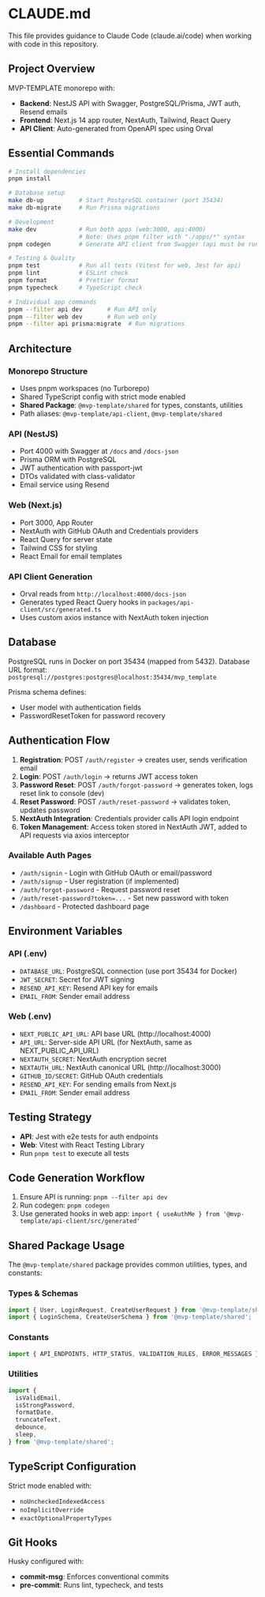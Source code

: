 # CLAUDE.md

This file provides guidance to Claude Code (claude.ai/code) when working with code in this repository.

## Project Overview

MVP-TEMPLATE monorepo with:

- **Backend**: NestJS API with Swagger, PostgreSQL/Prisma, JWT auth, Resend emails
- **Frontend**: Next.js 14 app router, NextAuth, Tailwind, React Query
- **API Client**: Auto-generated from OpenAPI spec using Orval

## Essential Commands

```bash
# Install dependencies
pnpm install

# Database setup
make db-up          # Start PostgreSQL container (port 35434)
make db-migrate     # Run Prisma migrations

# Development
make dev            # Run both apps (web:3000, api:4000)
                    # Note: Uses pnpm filter with "./apps/*" syntax
pnpm codegen        # Generate API client from Swagger (api must be running)

# Testing & Quality
pnpm test           # Run all tests (Vitest for web, Jest for api)
pnpm lint           # ESLint check
pnpm format         # Prettier format
pnpm typecheck      # TypeScript check

# Individual app commands
pnpm --filter api dev       # Run API only
pnpm --filter web dev       # Run web only
pnpm --filter api prisma:migrate  # Run migrations
```

## Architecture

### Monorepo Structure

- Uses pnpm workspaces (no Turborepo)
- Shared TypeScript config with strict mode enabled
- **Shared Package**: `@mvp-template/shared` for types, constants, utilities
- Path aliases: `@mvp-template/api-client`, `@mvp-template/shared`

### API (NestJS)

- Port 4000 with Swagger at `/docs` and `/docs-json`
- Prisma ORM with PostgreSQL
- JWT authentication with passport-jwt
- DTOs validated with class-validator
- Email service using Resend

### Web (Next.js)

- Port 3000, App Router
- NextAuth with GitHub OAuth and Credentials providers
- React Query for server state
- Tailwind CSS for styling
- React Email for email templates

### API Client Generation

- Orval reads from `http://localhost:4000/docs-json`
- Generates typed React Query hooks in `packages/api-client/src/generated.ts`
- Uses custom axios instance with NextAuth token injection

## Database

PostgreSQL runs in Docker on port 35434 (mapped from 5432).
Database URL format: `postgresql://postgres:postgres@localhost:35434/mvp_template`

Prisma schema defines:

- User model with authentication fields
- PasswordResetToken for password recovery

## Authentication Flow

1. **Registration**: POST `/auth/register` → creates user, sends verification email
2. **Login**: POST `/auth/login` → returns JWT access token
3. **Password Reset**: POST `/auth/forgot-password` → generates token, logs reset link to console (dev)
4. **Reset Password**: POST `/auth/reset-password` → validates token, updates password
5. **NextAuth Integration**: Credentials provider calls API login endpoint
6. **Token Management**: Access token stored in NextAuth JWT, added to API requests via axios interceptor

### Available Auth Pages
- `/auth/signin` - Login with GitHub OAuth or email/password
- `/auth/signup` - User registration (if implemented)
- `/auth/forgot-password` - Request password reset
- `/auth/reset-password?token=...` - Set new password with token
- `/dashboard` - Protected dashboard page

## Environment Variables

### API (.env)

- `DATABASE_URL`: PostgreSQL connection (use port 35434 for Docker)
- `JWT_SECRET`: Secret for JWT signing
- `RESEND_API_KEY`: Resend API key for emails
- `EMAIL_FROM`: Sender email address

### Web (.env)

- `NEXT_PUBLIC_API_URL`: API base URL (http://localhost:4000)
- `API_URL`: Server-side API URL (for NextAuth, same as NEXT_PUBLIC_API_URL)
- `NEXTAUTH_SECRET`: NextAuth encryption secret
- `NEXTAUTH_URL`: NextAuth canonical URL (http://localhost:3000)
- `GITHUB_ID/SECRET`: GitHub OAuth credentials
- `RESEND_API_KEY`: For sending emails from Next.js
- `EMAIL_FROM`: Sender email address

## Testing Strategy

- **API**: Jest with e2e tests for auth endpoints
- **Web**: Vitest with React Testing Library
- Run `pnpm test` to execute all tests

## Code Generation Workflow

1. Ensure API is running: `pnpm --filter api dev`
2. Run codegen: `pnpm codegen`
3. Use generated hooks in web app: `import { useAuthMe } from '@mvp-template/api-client/src/generated'`

## Shared Package Usage

The `@mvp-template/shared` package provides common utilities, types, and constants:

### Types & Schemas

```typescript
import { User, LoginRequest, CreateUserRequest } from '@mvp-template/shared';
import { LoginSchema, CreateUserSchema } from '@mvp-template/shared';
```

### Constants

```typescript
import { API_ENDPOINTS, HTTP_STATUS, VALIDATION_RULES, ERROR_MESSAGES } from '@mvp-template/shared';
```

### Utilities

```typescript
import {
  isValidEmail,
  isStrongPassword,
  formatDate,
  truncateText,
  debounce,
  sleep,
} from '@mvp-template/shared';
```

## TypeScript Configuration

Strict mode enabled with:

- `noUncheckedIndexedAccess`
- `noImplicitOverride`
- `exactOptionalPropertyTypes`

## Git Hooks

Husky configured with:

- **commit-msg**: Enforces conventional commits
- **pre-commit**: Runs lint, typecheck, and tests
